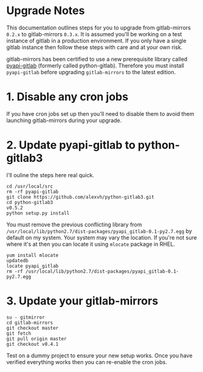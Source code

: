 # Upgrade Notes

This documentation outlines steps for you to upgrade from gitlab-mirrors `0.2.x`
to gitlab-mirrors `0.3.x`.  It is assumed you'll be working on a test instance
of gitlab in a production environment.  If you only have a single gitlab
instance then follow these steps with care and at your own risk.

gitlab-mirrors has been certified to use a new prerequisite library called
[pyapi-gitlab](https://github.com/Itxaka/pyapi-gitlab) (formerly called
python-gitlab).  Therefore you must install `pyapi-gitlab` before upgrading
`gitlab-mirrors` to the latest edition.

# 1. Disable any cron jobs

If you have cron jobs set up then you'll need to disable them to avoid them
launching gitlab-mirrors during your upgrade.

# 2. Update pyapi-gitlab to python-gitlab3

I'll ouline the steps here real quick.

    cd /usr/local/src
    rm -rf pyapi-gitlab
    git clone https://github.com/alexvh/python-gitlab3.git
    cd python-gitlab3
    v0.5.2
    python setup.py install

You must remove the previous conflicting library from
`/usr/local/lib/python2.7/dist-packages/pyapi_gitlab-0.1-py2.7.egg` by default
on my system.  Your system may vary the location.  If you're not sure where it's
at then you can locate it using `mlocate` package in RHEL.

    yum install mlocate
    updatedb
    locate pyapi_gitlab
    rm -rf /usr/local/lib/python2.7/dist-packages/pyapi_gitlab-0.1-py2.7.egg

# 3. Update your gitlab-mirrors

    su - gitmirror
    cd gitlab-mirrors
    git checkout master
    git fetch
    git pull origin master
    git checkout v0.4.1

Test on a dummy project to ensure your new setup works.  Once you have verified
everything works then you can re-enable the cron jobs.
